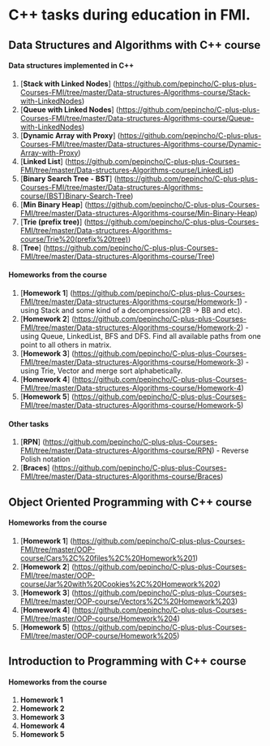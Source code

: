 # C++ tasks during education in FMI.

## Data Structures and Algorithms with C++ course

#### Data structures implemented in C++
1. [**Stack with Linked Nodes**] (https://github.com/pepincho/C-plus-plus-Courses-FMI/tree/master/Data-structures-Algorithms-course/Stack-with-LinkedNodes)
2. [**Queue with Linked Nodes**] (https://github.com/pepincho/C-plus-plus-Courses-FMI/tree/master/Data-structures-Algorithms-course/Queue-with-LinkedNodes)
3. [**Dynamic Array with Proxy**] (https://github.com/pepincho/C-plus-plus-Courses-FMI/tree/master/Data-structures-Algorithms-course/Dynamic-Array-with-Proxy)
4. [**Linked List**] (https://github.com/pepincho/C-plus-plus-Courses-FMI/tree/master/Data-structures-Algorithms-course/LinkedList)
5. [**Binary Search Tree - BST**] (https://github.com/pepincho/C-plus-plus-Courses-FMI/tree/master/Data-structures-Algorithms-course/(BST)Binary-Search-Tree)
6. [**Min Binary Heap**] (https://github.com/pepincho/C-plus-plus-Courses-FMI/tree/master/Data-structures-Algorithms-course/Min-Binary-Heap)
7. [**Trie (prefix tree)**] (https://github.com/pepincho/C-plus-plus-Courses-FMI/tree/master/Data-structures-Algorithms-course/Trie%20(prefix%20tree))
8. [**Tree**] (https://github.com/pepincho/C-plus-plus-Courses-FMI/tree/master/Data-structures-Algorithms-course/Tree)

#### Homeworks from the course
1. [**Homework 1**] (https://github.com/pepincho/C-plus-plus-Courses-FMI/tree/master/Data-structures-Algorithms-course/Homework-1) - using Stack and some kind of a decompression(2B -> BB and etc).
2. [**Homework 2**] (https://github.com/pepincho/C-plus-plus-Courses-FMI/tree/master/Data-structures-Algorithms-course/Homework-2) - using Queue, LinkedList, BFS and DFS. Find all available paths from one point to all others in matrix.
3. [**Homework 3**] (https://github.com/pepincho/C-plus-plus-Courses-FMI/tree/master/Data-structures-Algorithms-course/Homework-3) - using Trie, Vector and merge sort alphabetically.
4. [**Homework 4**] (https://github.com/pepincho/C-plus-plus-Courses-FMI/tree/master/Data-structures-Algorithms-course/Homework-4)
5. [**Homework 5**] (https://github.com/pepincho/C-plus-plus-Courses-FMI/tree/master/Data-structures-Algorithms-course/Homework-5)

#### Other tasks
1. [**RPN**] (https://github.com/pepincho/C-plus-plus-Courses-FMI/tree/master/Data-structures-Algorithms-course/RPN) - Reverse Polish notation
2. [**Braces**] (https://github.com/pepincho/C-plus-plus-Courses-FMI/tree/master/Data-structures-Algorithms-course/Braces)

## Object Oriented Programming with C++ course

#### Homeworks from the course
1. [**Homework 1**] (https://github.com/pepincho/C-plus-plus-Courses-FMI/tree/master/OOP-course/Cars%2C%20files%2C%20Homework%201)
2. [**Homework 2**] (https://github.com/pepincho/C-plus-plus-Courses-FMI/tree/master/OOP-course/Jar%20with%20Cookies%2C%20Homework%202)
3. [**Homework 3**] (https://github.com/pepincho/C-plus-plus-Courses-FMI/tree/master/OOP-course/Vectors%2C%20Homework%203)
4. [**Homework 4**] (https://github.com/pepincho/C-plus-plus-Courses-FMI/tree/master/OOP-course/Homework%204)
5. [**Homework 5**] (https://github.com/pepincho/C-plus-plus-Courses-FMI/tree/master/OOP-course/Homework%205)

## Introduction to Programming with C++ course

#### Homeworks from the course
1. **Homework 1**
2. **Homework 2**
3. **Homework 3**
4. **Homework 4**
5. **Homework 5**
